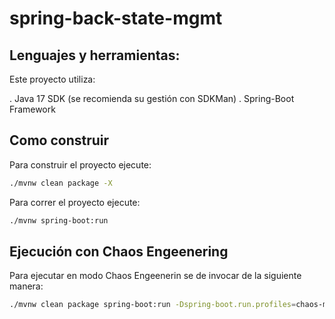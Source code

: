 # spring-back-state-mgmt

## Lenguajes y herramientas:

Este proyecto utiliza:

. Java 17 SDK (se recomienda su gestión con SDKMan)
. Spring-Boot Framework

## Como construir

Para construir el proyecto ejecute:

```bash
./mvnw clean package -X
````

Para correr el proyecto ejecute:
```bash
./mvnw spring-boot:run
```

## Ejecución con Chaos Engeenering

Para ejecutar en modo Chaos Engeenerin se de invocar de la siguiente manera:

```bash
./mvnw clean package spring-boot:run -Dspring-boot.run.profiles=chaos-monkey
```
